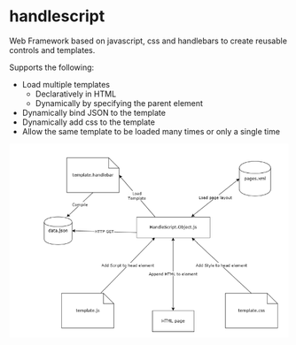 handlescript
============

Web Framework based on javascript, css and handlebars to create reusable controls and templates.

Supports the following:
+ Load multiple templates
    + Declaratively in HTML
    + Dynamically by specifying the parent element
+ Dynamically bind JSON to the template
+ Dynamically add css to the template
+ Allow the same template to be loaded many times or only a single time

![handlescript architecture](https://github.com/8Figure/handlescript/raw/master/handlescript_diagram.png)